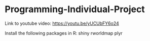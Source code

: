 # Programming-Individual-Project

Link to youtube video:
https://youtu.be/yUCUbFY6o24

Install the following packages in R:
shiny
rworldmap
plyr


